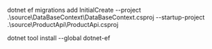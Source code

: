 

dotnet ef migrations add InitialCreate --project .\source\DataBaseContext\DataBaseContext.csproj --startup-project .\source\ProductApi\ProductApi.csproj

dotnet tool install --global dotnet-ef
